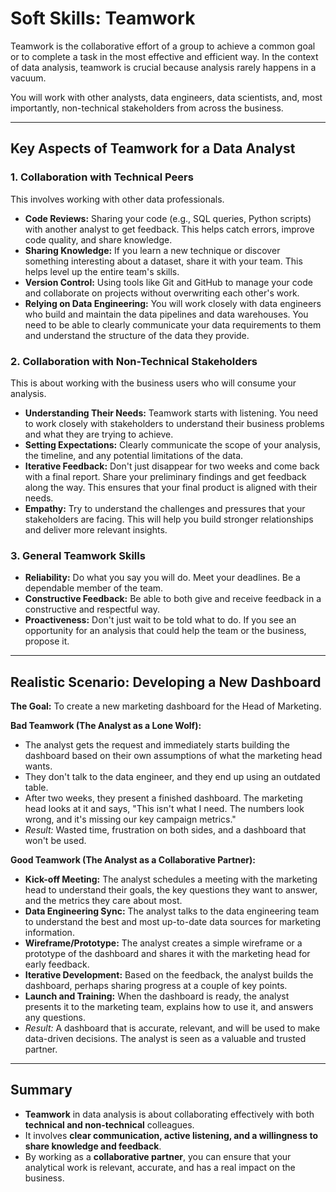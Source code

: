 # Soft Skills: Teamwork

Teamwork is the collaborative effort of a group to achieve a common goal or to complete a task in the most effective and efficient way. In the context of data analysis, teamwork is crucial because analysis rarely happens in a vacuum.

You will work with other analysts, data engineers, data scientists, and, most importantly, non-technical stakeholders from across the business.

---

## Key Aspects of Teamwork for a Data Analyst

### 1. Collaboration with Technical Peers

This involves working with other data professionals.

*   **Code Reviews:** Sharing your code (e.g., SQL queries, Python scripts) with another analyst to get feedback. This helps catch errors, improve code quality, and share knowledge.
*   **Sharing Knowledge:** If you learn a new technique or discover something interesting about a dataset, share it with your team. This helps level up the entire team's skills.
*   **Version Control:** Using tools like Git and GitHub to manage your code and collaborate on projects without overwriting each other's work.
*   **Relying on Data Engineering:** You will work closely with data engineers who build and maintain the data pipelines and data warehouses. You need to be able to clearly communicate your data requirements to them and understand the structure of the data they provide.

### 2. Collaboration with Non-Technical Stakeholders

This is about working with the business users who will consume your analysis.

*   **Understanding Their Needs:** Teamwork starts with listening. You need to work closely with stakeholders to understand their business problems and what they are trying to achieve.
*   **Setting Expectations:** Clearly communicate the scope of your analysis, the timeline, and any potential limitations of the data.
*   **Iterative Feedback:** Don't just disappear for two weeks and come back with a final report. Share your preliminary findings and get feedback along the way. This ensures that your final product is aligned with their needs.
*   **Empathy:** Try to understand the challenges and pressures that your stakeholders are facing. This will help you build stronger relationships and deliver more relevant insights.

### 3. General Teamwork Skills

*   **Reliability:** Do what you say you will do. Meet your deadlines. Be a dependable member of the team.
*   **Constructive Feedback:** Be able to both give and receive feedback in a constructive and respectful way.
*   **Proactiveness:** Don't just wait to be told what to do. If you see an opportunity for an analysis that could help the team or the business, propose it.

---

## Realistic Scenario: Developing a New Dashboard

**The Goal:** To create a new marketing dashboard for the Head of Marketing.

**Bad Teamwork (The Analyst as a Lone Wolf):**
*   The analyst gets the request and immediately starts building the dashboard based on their own assumptions of what the marketing head wants.
*   They don't talk to the data engineer, and they end up using an outdated table.
*   After two weeks, they present a finished dashboard. The marketing head looks at it and says, "This isn't what I need. The numbers look wrong, and it's missing our key campaign metrics."
*   *Result:* Wasted time, frustration on both sides, and a dashboard that won't be used.

**Good Teamwork (The Analyst as a Collaborative Partner):**
*   **Kick-off Meeting:** The analyst schedules a meeting with the marketing head to understand their goals, the key questions they want to answer, and the metrics they care about most.
*   **Data Engineering Sync:** The analyst talks to the data engineering team to understand the best and most up-to-date data sources for marketing information.
*   **Wireframe/Prototype:** The analyst creates a simple wireframe or a prototype of the dashboard and shares it with the marketing head for early feedback.
*   **Iterative Development:** Based on the feedback, the analyst builds the dashboard, perhaps sharing progress at a couple of key points.
*   **Launch and Training:** When the dashboard is ready, the analyst presents it to the marketing team, explains how to use it, and answers any questions.
*   *Result:* A dashboard that is accurate, relevant, and will be used to make data-driven decisions. The analyst is seen as a valuable and trusted partner.

---

## Summary

-   **Teamwork** in data analysis is about collaborating effectively with both **technical and non-technical** colleagues.
-   It involves **clear communication, active listening, and a willingness to share knowledge and feedback**.
-   By working as a **collaborative partner**, you can ensure that your analytical work is relevant, accurate, and has a real impact on the business.
